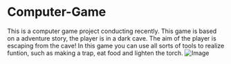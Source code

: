 # Computer-Game 
This is a computer game project conducting recently.
This game is based on a adventure story, the player is in a dark cave.
The aim of the player is escaping from the cave!
In this game you can use all sorts of tools to realize funtion, such as making a trap, eat food and lighten the torch.
![Image](https://github.com/xuanye233/Computer-Game/edit/master/img-folder/scene.png)
